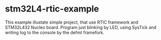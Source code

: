 # stm32L4-rtic-example

This example illustate simple project, that use RTIC framework and STM32L432 Nucleo board.
Program just blinking by LED, using SysTick and writing log to the console by the defmt framefork.
